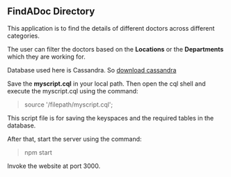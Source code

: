 ## FindADoc Directory

This application is to find the details of different doctors across different categories.

The user can filter the doctors based on the **Locations** or the **Departments** which they are working for.

Database used here is Cassandra. So [download cassandra](http://www.planetcassandra.org/cassandra/)


Save the **myscript.cql** in your local path. Then open the cql shell and execute the myscript.cql using the command:
> source '/filepath/myscript.cql';

This script file is for saving the keyspaces and the required tables in the database.

After that, start the server using the command:
> npm start

Invoke the website at port 3000.
